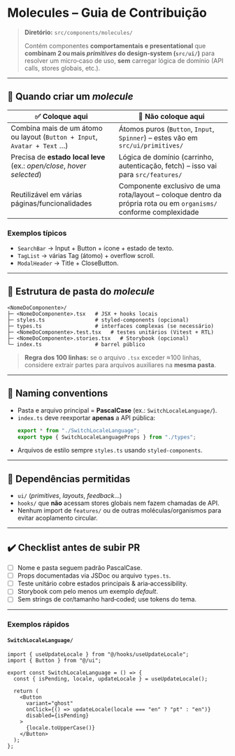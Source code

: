 # Molecules – Guia de Contribuição

> **Diretório:** `src/components/molecules/`
>
> Contém componentes **comportamentais e presentational** que **combinam 2 ou mais _primitives_ do design‑system (`src/ui/`)**
> para resolver um micro‑caso de uso, **sem** carregar lógica de domínio (API calls, stores globais, etc.).

---

## 📐 Quando criar um _molecule_

| ✅ Coloque aqui                                                          | 🚫 Não coloque aqui                                                                                               |
| ------------------------------------------------------------------------ | ----------------------------------------------------------------------------------------------------------------- |
| Combina mais de um átomo ou layout (`Button + Input`, `Avatar + Text` …) | Átomos puros (`Button`, `Input`, `Spinner`) – estes vão em `src/ui/primitives/`                                   |
| Precisa de **estado local leve** (ex.: _open/close_, _hover selected_)   | Lógica de domínio (carrinho, autenticação, fetch) – isso vai para `src/features/`                                 |
| Reutilizável em várias páginas/funcionalidades                           | Componente exclusivo de uma rota/layout – coloque dentro da própria rota ou em `organisms/` conforme complexidade |

### Exemplos típicos

- `SearchBar` → Input + Button + ícone + estado de texto.
- `TagList` → várias Tag (átomo) + overflow scroll.
- `ModalHeader` → Title + CloseButton.

---

## 📂 Estrutura de pasta do _molecule_

```
<NomeDoComponente>/
├─ <NomeDoComponente>.tsx   # JSX + hooks locais
├─ styles.ts                # styled‑components (opcional)
├─ types.ts                 # interfaces complexas (se necessário)
├─ <NomeDoComponente>.test.tsx   # testes unitários (Vitest + RTL)
├─ <NomeDoComponente>.stories.tsx   # Storybook (opcional)
└─ index.ts                 # barrel público
```

> **Regra dos 100 linhas:** se o arquivo `.tsx` exceder ≈100 linhas, considere extrair partes para arquivos auxiliares na **mesma pasta**.

---

## 📝 Naming conventions

- Pasta e arquivo principal = **PascalCase** (ex.: `SwitchLocaleLanguage/`).
- `index.ts` deve reexportar **apenas** a API pública:
  ```ts
  export * from "./SwitchLocaleLanguage";
  export type { SwitchLocaleLanguageProps } from "./types";
  ```
- Arquivos de estilo sempre `styles.ts` usando `styled-components`.

---

## 🔗 Dependências permitidas

- `ui/` (_primitives_, _layouts_, _feedback_…)
- `hooks/` que **não** acessam stores globais nem fazem chamadas de API.
- Nenhum import de `features/` ou de outras moléculas/organismos para evitar acoplamento circular.

---

## ✔️ Checklist antes de subir PR

- [ ] Nome e pasta seguem padrão PascalCase.
- [ ] Props documentadas via JSDoc ou arquivo `types.ts`.
- [ ] Teste unitário cobre estados principais & aria‑accessibility.
- [ ] Storybook com pelo menos um exemplo _default_.
- [ ] Sem strings de cor/tamanho hard‑coded; use tokens do tema.

---

### Exemplos rápidos

#### `SwitchLocaleLanguage/`

```tsx
import { useUpdateLocale } from "@/hooks/useUpdateLocale";
import { Button } from "@/ui";

export const SwitchLocaleLanguage = () => {
  const { isPending, locale, updateLocale } = useUpdateLocale();

  return (
    <Button
      variant="ghost"
      onClick={() => updateLocale(locale === "en" ? "pt" : "en")}
      disabled={isPending}
    >
      {locale.toUpperCase()}
    </Button>
  );
};
```
